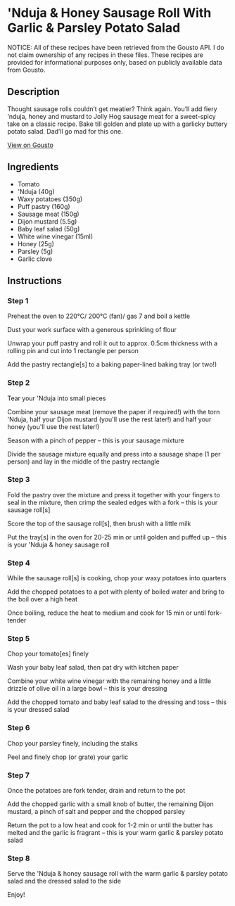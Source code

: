 # 'Nduja & Honey Sausage Roll With Garlic & Parsley Potato Salad

NOTICE: All of these recipes have been retrieved from the Gousto API. I do not claim ownership of any recipes in these files. These recipes are provided for informational purposes only, based on publicly available data from Gousto.

## Description

Thought sausage rolls couldn’t get meatier? Think again. You’ll add fiery ‘nduja, honey and mustard to Jolly Hog sausage meat for a sweet-spicy take on a classic recipe. Bake till golden and plate up with a garlicky buttery potato salad. Dad’ll go mad for this one.

[View on Gousto](https://www.gousto.co.uk/recipes/cookbook/nduja-honey-sausage-roll-with-garlic-parsley-potato-salad)

## Ingredients

- Tomato
-  'Nduja (40g)
- Waxy potatoes (350g)
- Puff pastry (160g)
- Sausage meat (150g)
- Dijon mustard (5.5g)
- Baby leaf salad (50g)
- White wine vinegar (15ml)
- Honey (25g)
- Parsley (5g)
- Garlic clove

## Instructions


### Step 1

Preheat the oven to 220°C/ 200°C (fan)/ gas 7 and boil a kettle

Dust your work surface with a generous sprinkling of flour

Unwrap your puff pastry and roll it out to approx. 0.5cm thickness with a rolling pin and cut into 1 rectangle per person

Add the pastry rectangle[s] to a baking paper-lined baking tray (or two!)


### Step 2

Tear your 'Nduja into small pieces

Combine your sausage meat (remove the paper if required!) with the torn 'Nduja, half your Dijon mustard (you'll use the rest later!) and half your honey (you'll use the rest later!)

Season with a pinch of pepper – this is your sausage mixture

Divide the sausage mixture equally and press into a sausage shape (1 per person) and lay in the middle of the pastry rectangle


### Step 3

Fold the pastry over the mixture and press it together with your fingers to seal in the mixture, then crimp the sealed edges with a fork – this is your sausage roll[s]

Score the top of the sausage roll[s], then brush with a little milk

Put the tray[s] in the oven for 20-25 min or until golden and puffed up – this is your 'Nduja & honey sausage roll


### Step 4

While the sausage roll[s] is cooking, chop your waxy potatoes into quarters

Add the chopped potatoes to a pot with plenty of boiled water and bring to the boil over a high heat

Once boiling, reduce the heat to medium and cook for 15 min or until fork-tender


### Step 5

Chop your tomato[es] finely

Wash your baby leaf salad, then pat dry with kitchen paper

Combine your white wine vinegar with the remaining honey and a little drizzle of olive oil in a large bowl – this is your dressing

Add the chopped tomato and baby leaf salad to the dressing and toss – this is your dressed salad


### Step 6

Chop your parsley finely, including the stalks

Peel and finely chop (or grate) your garlic


### Step 7

Once the potatoes are fork tender, drain and return to the pot

Add the chopped garlic with a small knob of butter, the remaining Dijon mustard, a pinch of salt and pepper and the chopped parsley

Return the pot to a low heat and cook for 1-2 min or until the butter has melted and the garlic is fragrant – this is your warm garlic & parsley potato salad

### Step 8

Serve the 'Nduja & honey sausage roll with the warm garlic & parsley potato salad and the dressed salad to the side

Enjoy!

